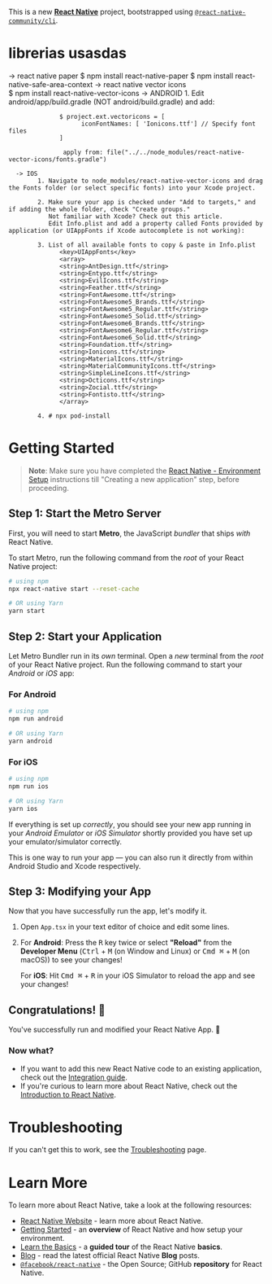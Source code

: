 This is a new [**React Native**](https://reactnative.dev) project, bootstrapped using [`@react-native-community/cli`](https://github.com/react-native-community/cli).

# librerias usasdas
-> react native paper
      $ npm install react-native-paper
      $ npm install react-native-safe-area-context
      <!-- para q codigo se lea para IOS -> $ npx pod-install NO USAR, da error-->
-> react native vector icons      
      $ npm install react-native-vector-icons
      -> ANDROID
            1. Edit android/app/build.gradle (NOT android/build.gradle) and add:

                  $ project.ext.vectoricons = [
                        iconFontNames: [ 'Ionicons.ttf'] // Specify font files
                  ]

                   apply from: file("../../node_modules/react-native-vector-icons/fonts.gradle")

      -> IOS
            1. Navigate to node_modules/react-native-vector-icons and drag the Fonts folder (or select specific fonts) into your Xcode project.

            2. Make sure your app is checked under "Add to targets," and if adding the whole folder, check "Create groups."
               Not familiar with Xcode? Check out this article.
               Edit Info.plist and add a property called Fonts provided by application (or UIAppFonts if Xcode autocomplete is not working):

            3. List of all available fonts to copy & paste in Info.plist
                  <key>UIAppFonts</key>
                  <array>
                  <string>AntDesign.ttf</string>
                  <string>Entypo.ttf</string>
                  <string>EvilIcons.ttf</string>
                  <string>Feather.ttf</string>
                  <string>FontAwesome.ttf</string>
                  <string>FontAwesome5_Brands.ttf</string>
                  <string>FontAwesome5_Regular.ttf</string>
                  <string>FontAwesome5_Solid.ttf</string>
                  <string>FontAwesome6_Brands.ttf</string>
                  <string>FontAwesome6_Regular.ttf</string>
                  <string>FontAwesome6_Solid.ttf</string>
                  <string>Foundation.ttf</string>
                  <string>Ionicons.ttf</string>
                  <string>MaterialIcons.ttf</string>
                  <string>MaterialCommunityIcons.ttf</string>
                  <string>SimpleLineIcons.ttf</string>
                  <string>Octicons.ttf</string>
                  <string>Zocial.ttf</string>
                  <string>Fontisto.ttf</string>
                  </array>

            4. # npx pod-install


            
# Getting Started

>**Note**: Make sure you have completed the [React Native - Environment Setup](https://reactnative.dev/docs/environment-setup) instructions till "Creating a new application" step, before proceeding.

## Step 1: Start the Metro Server

First, you will need to start **Metro**, the JavaScript _bundler_ that ships _with_ React Native.

To start Metro, run the following command from the _root_ of your React Native project:

```bash
# using npm
npx react-native start --reset-cache

# OR using Yarn
yarn start
```

## Step 2: Start your Application

Let Metro Bundler run in its _own_ terminal. Open a _new_ terminal from the _root_ of your React Native project. Run the following command to start your _Android_ or _iOS_ app:

### For Android

```bash
# using npm
npm run android

# OR using Yarn
yarn android
```

### For iOS

```bash
# using npm
npm run ios

# OR using Yarn
yarn ios
```

If everything is set up _correctly_, you should see your new app running in your _Android Emulator_ or _iOS Simulator_ shortly provided you have set up your emulator/simulator correctly.

This is one way to run your app — you can also run it directly from within Android Studio and Xcode respectively.

## Step 3: Modifying your App

Now that you have successfully run the app, let's modify it.

1. Open `App.tsx` in your text editor of choice and edit some lines.
2. For **Android**: Press the <kbd>R</kbd> key twice or select **"Reload"** from the **Developer Menu** (<kbd>Ctrl</kbd> + <kbd>M</kbd> (on Window and Linux) or <kbd>Cmd ⌘</kbd> + <kbd>M</kbd> (on macOS)) to see your changes!

   For **iOS**: Hit <kbd>Cmd ⌘</kbd> + <kbd>R</kbd> in your iOS Simulator to reload the app and see your changes!

## Congratulations! :tada:

You've successfully run and modified your React Native App. :partying_face:

### Now what?

- If you want to add this new React Native code to an existing application, check out the [Integration guide](https://reactnative.dev/docs/integration-with-existing-apps).
- If you're curious to learn more about React Native, check out the [Introduction to React Native](https://reactnative.dev/docs/getting-started).

# Troubleshooting

If you can't get this to work, see the [Troubleshooting](https://reactnative.dev/docs/troubleshooting) page.

# Learn More

To learn more about React Native, take a look at the following resources:

- [React Native Website](https://reactnative.dev) - learn more about React Native.
- [Getting Started](https://reactnative.dev/docs/environment-setup) - an **overview** of React Native and how setup your environment.
- [Learn the Basics](https://reactnative.dev/docs/getting-started) - a **guided tour** of the React Native **basics**.
- [Blog](https://reactnative.dev/blog) - read the latest official React Native **Blog** posts.
- [`@facebook/react-native`](https://github.com/facebook/react-native) - the Open Source; GitHub **repository** for React Native.
